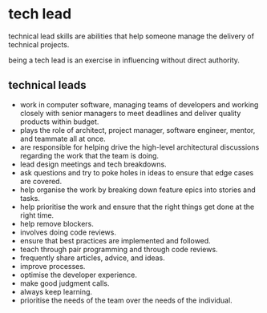 # tech lead

technical lead skills are abilities that help someone manage the delivery of technical projects.

being a tech lead is an exercise in influencing without direct authority.


## technical leads
* work in computer software, managing teams of developers and working closely with senior managers to meet deadlines and deliver quality products within budget.
* plays the role of architect, project manager, software engineer, mentor, and teammate all at once.
* are responsible for helping drive the high-level architectural discussions regarding the work that the team is doing.
* lead design meetings and tech breakdowns.
* ask questions and try to poke holes in ideas to ensure that edge cases are covered.
* help organise the work by breaking down feature epics into stories and tasks.
* help prioritise the work and ensure that the right things get done at the right time.
* help remove blockers.
* involves doing code reviews.
* ensure that best practices are implemented and followed.
* teach through pair programming and through code reviews.
* frequently share articles, advice, and ideas.
* improve processes.
* optimise the developer experience.
* make good judgment calls.
* always keep learning.
* prioritise the needs of the team over the needs of the individual.

